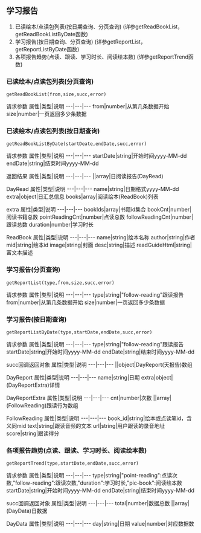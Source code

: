 ## 学习报告
  1. 已读绘本/点读包列表(按日期查询、分页查询)	(详参getReadBookList，getReadBookListByDate函数)
  2. 学习报告(按日期查询、分页查询)	(详参getReportList，getReportListByDate函数)
  3. 各项报告趋势(点读、跟读、学习时长、阅读绘本数)	(详参getReportTrend函数)

### 已读绘本/点读包列表(分页查询)
```
getReadBookList(from,size,succ,error)
```

请求参数
属性|类型|说明
---|---|---
from|number|从第几条数据开始
size|number|一页返回多少条数据

### 已读绘本/点读包列表(按日期查询)
```
getReadBookListByDate(startDeate,endDate,succ,error)
```
请求参数
属性|类型|说明
---|---|---
startDate|string|开始时间yyyy-MM-dd
endDate|string|结束时间yyyy-MM-dd

返回结果
属性|类型|说明
---|---|---
||array|日阅读报告(DayRead)

DayRead
属性|类型|说明
---|---|---
name|string|日期格式yyyy-MM-dd
extra|object|日汇总信息
books|array|阅读绘本(ReadBook)列表

extra
属性|类型|说明
---|---|---
bookIds|array|书籍id集合
bookCnt|number|阅读书籍总数
pointReadingCnt|number|点读总数
followReadingCnt|number|跟读总数
duration|number|学习时长

ReadBook
属性|类型|说明
---|---|---
name|string|绘本名称
author|string|作者
mid|string|绘本id
image|string|封面
desc|string|描述
readGuideHtml|string|富文本描述

### 学习报告(分页查询)
```
getReportList(type,from,size,succ,error)
```

请求参数
属性|类型|说明
---|---|---
type|string|"follow-reading"跟读报告
from|number|从第几条数据开始
size|number|一页返回多少条数据

### 学习报告(按日期查询)
```
getReportListByDate(type,startDate,endDate,succ,error)
```

请求参数
属性|类型|说明
---|---|---
type|string|"follow-reading"跟读报告
startDate|string|开始时间yyyy-MM-dd
endDate|string|结束时间yyyy-MM-dd

succ回调返回对象
属性|类型|说明
---|---|---
||object|DayReport(天报告)数组

DayReport
属性|类型|说明
---|---|---
name|string|日期
extra|object|(DayReportExtra)详情

DayReportExtra
属性|类型|说明
---|---|---
cnt|number|次数
||array|(FollowReading)跟读行为数组

FollowReading
属性|类型|说明
---|---|---
book_id|string|绘本或点读笔id，含义同mid
text|string|跟读音频的文本
url|string|用户跟读的录音地址
score|string|跟读得分

### 各项报告趋势(点读、跟读、学习时长、阅读绘本数)
```
getReportTrend(type,startDate,endDate,succ,error)
```

请求参数
属性|类型|说明
---|---|---
type|string|"point-reading":点读次数,"follow-reading":跟读次数,"duration":学习时长,"pic-book":阅读绘本数
startDate|string|开始时间yyyy-MM-dd
endDate|string|结束时间yyyy-MM-dd

succ回调返回对象
属性|类型|说明
---|---|---
total|number|数据总数
||array|(DayData)日数据

DayData
属性|类型|说明
---|---|---
day|string|日期
value|number|对应数据数
